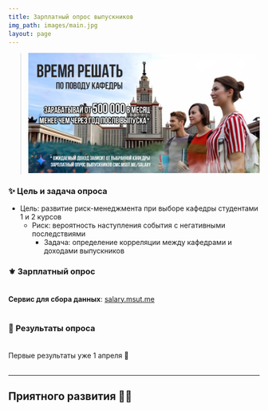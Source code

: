 ```yaml
---
title: Зарплатный опрос выпускников
img_path: images/main.jpg
layout: page
---
```


> ![](images/poster.png)

### ✨ Цель и задача опроса

- Цель: развитие риск-менеджмента при выборе кафедры студентами 1 и 2 курсов
    - Риск: вероятность наступления события с негативными последствиями
        - Задача: определение корреляции между кафедрами и доходами выпускников

### ⚜️ Зарплатный опрос<br><br>

**Сервис для сбора данных**: [salary.msut.me](https://salary.msut.me)<br><br>

### 📝 Результаты опроса<br><br>

Первые результаты уже 1 апреля 🤠<br><br>

---

## Приятного развития ✌🏻
